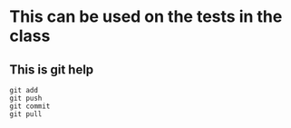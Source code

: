 # This can be used on the tests in the class

## This is git help
```
git add
git push
git commit
git pull
```
